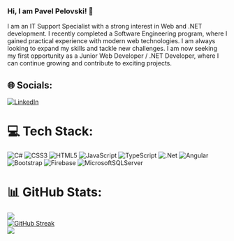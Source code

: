 ### Hi, I am Pavel Pelovski! 👋

I am an IT Support Specialist with a strong interest in Web and .NET development.
I recently completed a Software Engineering program, where I gained practical experience with modern web technologies. I am always looking to expand my skills and tackle new challenges.
I am now seeking my first opportunity as a Junior Web Developer / .NET Developer, where I can continue growing and contribute to exciting projects.

## 🌐 Socials:
[![LinkedIn](https://img.shields.io/badge/LinkedIn-%230077B5.svg?logo=linkedin&logoColor=white)](https://www.linkedin.com/in/pavel-pelovski-0574b6174/) 

# 💻 Tech Stack:
![C#](https://img.shields.io/badge/c%23-%23239120.svg?style=flat&logo=csharp&logoColor=white) ![CSS3](https://img.shields.io/badge/css3-%231572B6.svg?style=flat&logo=css3&logoColor=white) ![HTML5](https://img.shields.io/badge/html5-%23E34F26.svg?style=flat&logo=html5&logoColor=white) ![JavaScript](https://img.shields.io/badge/javascript-%23323330.svg?style=flat&logo=javascript&logoColor=%23F7DF1E) ![TypeScript](https://img.shields.io/badge/typescript-%23007ACC.svg?style=flat&logo=typescript&logoColor=white) ![.Net](https://img.shields.io/badge/.NET-5C2D91?style=flat&logo=.net&logoColor=white) ![Angular](https://img.shields.io/badge/angular-%23DD0031.svg?style=flat&logo=angular&logoColor=white) ![Bootstrap](https://img.shields.io/badge/bootstrap-%238511FA.svg?style=flat&logo=bootstrap&logoColor=white) ![Firebase](https://img.shields.io/badge/Firebase-039BE5?style=flat&logo=Firebase&logoColor=white) ![MicrosoftSQLServer](https://img.shields.io/badge/Microsoft%20SQL%20Server-CC2927?style=flat&logo=microsoft%20sql%20server&logoColor=white)
# 📊 GitHub Stats:
![](https://github-readme-stats.vercel.app/api?username=Pelovski&theme=blueberry&hide_border=false&include_all_commits=true&count_private=false)<br/>
[![GitHub Streak](https://streak-stats.demolab.com/?user=Pelovski&theme=dark)](https://git.io/streak-stats)<br/>
![](https://github-readme-stats.vercel.app/api/top-langs/?username=Pelovski&theme=blueberry&hide_border=false&include_all_commits=true&count_private=false&layout=compact)

<!-- Proudly created with GPRM ( https://gprm.itsvg.in ) -->
